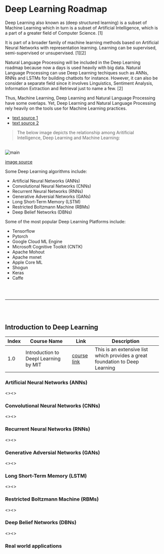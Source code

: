# Deep Learning Roadmap

Deep Learning also known as (deep structured learning) is a subset of Machine Learning which in turn is a subset of Artificial Intelligence, which is a part of a greater field of Computer Science. [1]

It is part of a broader family of machine learning methods based on Artificial Neural Networks with representation learning.  Learning can be supervised, semi-supervised or unsupervised. [1][2]  

Natural Language Processing will be included in the Deep Learning roadmap because now a days is used heavily with big data.  Natural Language Processing can use Deep Learning techiques such as ANNs, RNNs and LSTMs for building chatbots for instance.  However, it can also be consider a separate field since it involves Linguistics, Sentiment Analysis, Information Extraction and Retrieval just to name a few. [2]

Thus, Machine Learning, Deep Learning and Natural Language Processing have some overlaps.  Yet, Deep Learning and Natural Language Processing rely heavily on the tools use for Machine Learning practices. 

- [text source 1](https://en.wikipedia.org/wiki/Deep_learning)
- [text source 2](https://rutumulkar.com/blog/2016/NLP-ML/)


> The below image depicts the relationship among  Aritificial Intelligence, Deep Learning and Machine Learning:

<br>

<img align="center" src="https://github.com/66daysofdata/Resources/blob/main/assets/ml-dl-ai.png" alt="main">

[image source](https://en.wikipedia.org/wiki/Deep_learning#/media/File:AI-ML-DL.svg)


Some Deep Learning algorithms include:

- Artificial Neural Networks (ANNs)
- Convolutional Neural Networks (CNNs)
- Recurrent Neural Networks (RNNs)
- Generative Adversial Networks (GANs)
- Long Short-Term Memory (LSTM)
- Restricted Boltzmann Machine (RBMs)
- Deep Belief Networks (DBNs) 

Some of the most popular Deep Learning Platforms include:

- Tensorflow
- Pytorch
- Google Cloud ML Engine
- Microsoft Cognitive Toolkit (CNTK)
- Apache Mohout
- Apache mxnet
- Apple Core ML
- Shogun
- Keras
- Caffe

<br><br>

---

<br><br>

## Introduction to Deep Learning

| Index | Course Name | Link | Description |
| ------ | -------------------- | ---- | ------------ |
| 1.0 | Introduction to Deepl Learning by MIT | [course link](https://www.youtube.com/watch?v=njKP3FqW3Sk&list=PLtBw6njQRU-rwp5__7C0oIVt26ZgjG9NI) |  This is an extensive list which provides a great foundation to Deep Learning |



### Artificial Neural Networks (ANNs)

<><>
### Convolutional Neural Networks (CNNs)

<><>

### Recurrent Neural Networks (RNNs)

<><>

### Generative Adversial Networks (GANs)

<><>

### Long Short-Term Memory (LSTM)

<><>

### Restricted Boltzmann Machine (RBMs)

<><>

### Deep Belief Networks (DBNs)

<><>

### Real world applications




<br><br>






